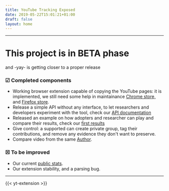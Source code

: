 ```yaml
---
title: YouTube Tracking Exposed
date: 2019-05-22T15:01:21+01:00
draft: false
layout: home
---
```


---
# This project is in BETA phase
and -yay- is getting closer to a proper release 

### ☑  Completed components

* Working browser extension capable of copying the YouTube pages: it is implemented, we still need some help in maintainance [Chrome store,](https://chrome.google.com/webstore/detail/yttrex/kbbgjcgdcibilpahljnlejefcehbljnd) and [Firefox store](https://addons.mozilla.org/en-US/firefox/addon/yttrex/).
* Release a simple API without any interface, to let researchers and developers experiment with the tool, check our [API documentation](/api-documentation)
* Released an example on how adopters and researcher can play and compare their results, check our [first results](/results)
* Give control: a supported can create private group, tag their contributions, and remove any evidence they don't want to preserve.
* Compare video from the same [Author](/author).

### ☒  To be improved 

* Our current [public stats](/impact).
* Our extension stability, and a parsing bug.

---

{{< yt-extension >}}
